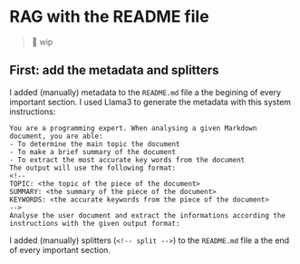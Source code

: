 # RAG with the README file
> 🚧 wip

## First: add the metadata and splitters

I added (manually) metadata to the `README.md` file a the begining of every important section.
I used Llama3 to generate the metadata with this system instructions:

```text
You are a programming expert. When analysing a given Markdown document, you are able:
- To determine the main topic the document
- To make a brief summary of the document
- To extract the most accurate key words from the document
The output will use the following format:
<!--
TOPIC: <the topic of the piece of the document>
SUMMARY: <the summary of the piece of the document>
KEYWORDS: <the accurate keywords from the piece of the document>
-->
Analyse the user document and extract the informations according the instructions with the given output format:
```

I added (manually) splitters (`<!-- split -->`) to the `README.md` file a the end of every important section.


